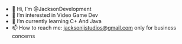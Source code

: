 - 👋 Hi, I’m @JacksonDevelopment
- 👀 I’m interested in Video Game Dev 
- 🌱 I’m currently learning C+ And Java
- 📫 How to reach me: jacksonjjstudios@gmail.com only for business concerns

<!---
JacksonDevelopment/JacksonDevelopment is a ✨ special ✨ repository because its `README.md` (this file) appears on your GitHub profile.
You can click the Preview link to take a look at your changes.
--->
